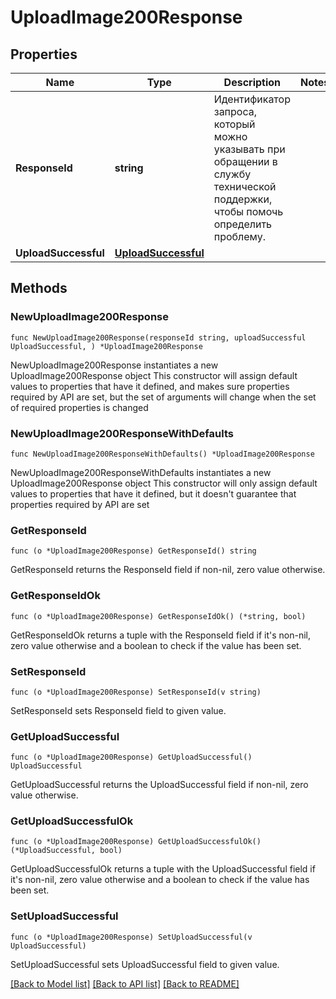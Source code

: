 # UploadImage200Response

## Properties

Name | Type | Description | Notes
------------ | ------------- | ------------- | -------------
**ResponseId** | **string** | Идентификатор запроса, который можно указывать при обращении в службу технической поддержки, чтобы помочь определить проблему. | 
**UploadSuccessful** | [**UploadSuccessful**](UploadSuccessful.md) |  | 

## Methods

### NewUploadImage200Response

`func NewUploadImage200Response(responseId string, uploadSuccessful UploadSuccessful, ) *UploadImage200Response`

NewUploadImage200Response instantiates a new UploadImage200Response object
This constructor will assign default values to properties that have it defined,
and makes sure properties required by API are set, but the set of arguments
will change when the set of required properties is changed

### NewUploadImage200ResponseWithDefaults

`func NewUploadImage200ResponseWithDefaults() *UploadImage200Response`

NewUploadImage200ResponseWithDefaults instantiates a new UploadImage200Response object
This constructor will only assign default values to properties that have it defined,
but it doesn't guarantee that properties required by API are set

### GetResponseId

`func (o *UploadImage200Response) GetResponseId() string`

GetResponseId returns the ResponseId field if non-nil, zero value otherwise.

### GetResponseIdOk

`func (o *UploadImage200Response) GetResponseIdOk() (*string, bool)`

GetResponseIdOk returns a tuple with the ResponseId field if it's non-nil, zero value otherwise
and a boolean to check if the value has been set.

### SetResponseId

`func (o *UploadImage200Response) SetResponseId(v string)`

SetResponseId sets ResponseId field to given value.


### GetUploadSuccessful

`func (o *UploadImage200Response) GetUploadSuccessful() UploadSuccessful`

GetUploadSuccessful returns the UploadSuccessful field if non-nil, zero value otherwise.

### GetUploadSuccessfulOk

`func (o *UploadImage200Response) GetUploadSuccessfulOk() (*UploadSuccessful, bool)`

GetUploadSuccessfulOk returns a tuple with the UploadSuccessful field if it's non-nil, zero value otherwise
and a boolean to check if the value has been set.

### SetUploadSuccessful

`func (o *UploadImage200Response) SetUploadSuccessful(v UploadSuccessful)`

SetUploadSuccessful sets UploadSuccessful field to given value.



[[Back to Model list]](../README.md#documentation-for-models) [[Back to API list]](../README.md#documentation-for-api-endpoints) [[Back to README]](../README.md)


